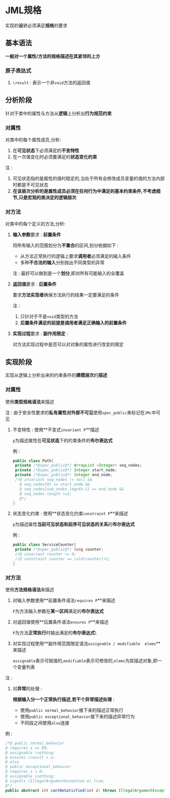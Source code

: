 # JML规格

实现的**设计**必须满足**规格**的要求

## 基本语法

**一般对一个属性/方法的规格描述在其紧邻的上方**

### 原子表达式

1. `\result` : 表示一个非`void`方法的返回值

## 分析阶段

针对于类中的属性与方法从**逻辑**上分析出**行为规范约束**

### 对属性

对类中的每个属性成员,分析:

1. 在**可见状态**下必须满足的**不变特性**
2. 在一次值变化时必须要满足的**状态变化约束**

注 : 

1. 可见状态指的是属性的值时稳定的,当处于所有会修改成员变量的值的方法内部时都是不可见状态
2. **在该层次分析的是属性成员必须在任何行为中满足的基本约束条件,不考虑细节,只是宏观的类决定的逻辑层次**

### 对方法

对类中的每个定义的方法,分析:

1. **输入参数**要求 : **前置条件**

   将所有输入的范围划分为**不重合**的区间,划分依据如下 :

   * 从方法正常执行的逻辑上要求**调用者**必须满足的输入条件
   * 多种**不合法的输入**分别抛出不同类型的异常

   注 : 最好可以做到是一个**划分**,即对所有可能输入的全覆盖

2. **返回值**要求 : **后置条件**

   要求**方法实现者**确保方法执行的结果一定要满足的条件

   注 : 

   1. 只针对于不是`void`类型的方法
   2. **后置条件满足的前提是调用者满足正确输入的前置条件**

3. **实现过程**要求 : **副作用限定** :

   对方法实现过程中是否可以对对象的属性进行改变的限定

## 实现阶段

实现从逻辑上分析出来的约束条件的**建模层次**的**描述**

### 对属性

使用**类型规格语法**来描述

注 : 由于安全性要求的**私有属性对外部不可见**使用`spec_public`来标记在`JML`中可见

1. 不变特性 : 使用**不变式`invariant P`**描述

   `p`为描述属性在**可见状态**下的约束条件的**布尔表达式**

   例 :

   ```java
   public class Path{
   	private /*@spec_public@*/ ArrayList <Integer> seq_nodes;
   	private /*@spec_public@*/ Integer start_node;
   	private /*@spec_public@*/ Integer end_node;
   	/*@ invariant seq_nodes != null &&
   	  @ seq_nodes[0] == start_node &&
   	  @ seq_nodes[seq_nodes.legnth-1] == end_node &&
   	  @ seq_nodes.length >=2;
   	  @*/
   }
   ```

2. 状态变化约束 : 使用**状态变化约束`constraint P`**来描述

   `p`为描述属性**当前可见状态和前序可见状态的关系**的**布尔表达式**

   例 :

   ```java
   public class ServiceCounter{
   	private /*@spec_public@*/ long counter;
   	//@ invariant counter >= 0;
   	//@ constraint counter == \old(counter)+1;
   }
   ```

### 对方法

使用**方法规格语法**来描述

1. 对输入参数使用**前置条件语法`requires P`**来描述

   `P`为方法输入参数在**某一区间**满足的**布尔表达式**

2. 对返回值使用**后置条件语法`ensures P`**来描述

   `P`为方法**正常执行**时输出满足的**布尔表达式**\

3. 对实现过程使用**副作用范围限定语法`assignable / modifiable  elems`**来描述

   `assignable`表示可赋值的,`modifiable`表示可修改的,`elems`为其描述对象,即一个变量列表

注 :

1. 对**异常**的处理 : 

   **根据输入分一个正常执行描述,若干个异常描述处理** : 

   * 使用`public normal_behavior`接下来的描述正常执行
   * 使用`public exceptional_behavior`接下来的描述异常行为
   * 不同段之间使用`also`连接

例 :

```java
/*@ public normal_behavior
@ requires z <= 99;
@ assignable \nothing;
@ ensures \result > z;
@ also
@ public exceptional_behavior
@ requires z < 0;
@ assignable \nothing;
@ signals (IllegalArgumentException e) true;
@*/
public abstract int cantBeSatisfied(int z) throws IllegalArgumentException;
```



